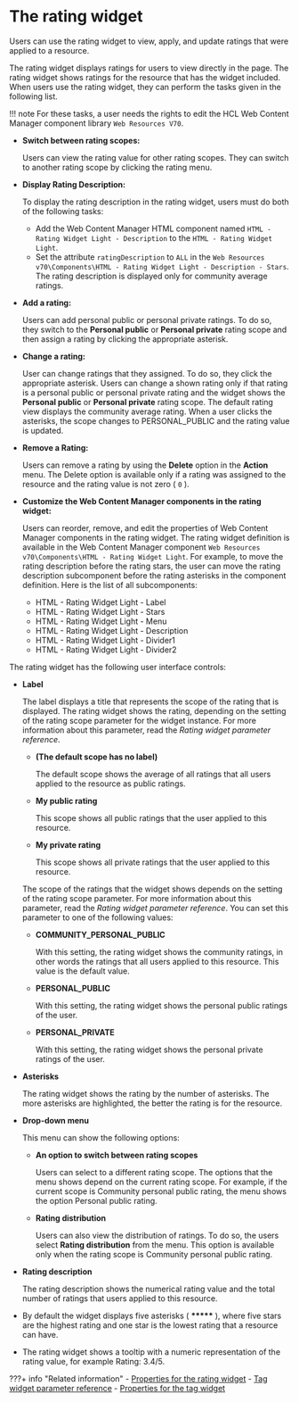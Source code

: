 # The rating widget

Users can use the rating widget to view, apply, and update ratings that were applied to a resource.

The rating widget displays ratings for users to view directly in the page. The rating widget shows ratings for the resource that has the widget included. When users use the rating widget, they can perform the tasks given in the following list.

!!! note
    For these tasks, a user needs the rights to edit the HCL Web Content Manager component library `Web Resources V70`.

-   **Switch between rating scopes:**

    Users can view the rating value for other rating scopes. They can switch to another rating scope by clicking the rating menu.

-   **Display Rating Description:**

    To display the rating description in the rating widget, users must do both of the following tasks:

    -   Add the Web Content Manager HTML component named `HTML - Rating Widget Light - Description` to the `HTML - Rating Widget Light`.
    -   Set the attribute `ratingDescription` to `ALL` in the `Web Resources v70\Components\HTML - Rating Widget Light - Description - Stars`.
    The rating description is displayed only for community average ratings.

-   **Add a rating:**

    Users can add personal public or personal private ratings. To do so, they switch to the **Personal public** or **Personal private** rating scope and then assign a rating by clicking the appropriate asterisk.

-   **Change a rating:**

    User can change ratings that they assigned. To do so, they click the appropriate asterisk. Users can change a shown rating only if that rating is a personal public or personal private rating and the widget shows the **Personal public** or **Personal private** rating scope. The default rating view displays the community average rating. When a user clicks the asterisks, the scope changes to PERSONAL\_PUBLIC and the rating value is updated.

-   **Remove a Rating:**

    Users can remove a rating by using the **Delete** option in the **Action** menu. The Delete option is available only if a rating was assigned to the resource and the rating value is not zero \( `0` \).

-   **Customize the Web Content Manager components in the rating widget:**

    Users can reorder, remove, and edit the properties of Web Content Manager components in the rating widget. The rating widget definition is available in the Web Content Manager component `Web Resources v70\Components\HTML - Rating Widget Light`. For example, to move the rating description before the rating stars, the user can move the rating description subcomponent before the rating asterisks in the component definition. Here is the list of all subcomponents:

    -   HTML - Rating Widget Light - Label
    -   HTML - Rating Widget Light - Stars
    -   HTML - Rating Widget Light - Menu
    -   HTML - Rating Widget Light - Description
    -   HTML - Rating Widget Light - Divider1
    -   HTML - Rating Widget Light - Divider2

The rating widget has the following user interface controls:

-   **Label**

    The label displays a title that represents the scope of the rating that is displayed. The rating widget shows the rating, depending on the setting of the rating scope parameter for the widget instance. For more information about this parameter, read the *Rating widget parameter reference*.

    -   **\(The default scope has no label\)**

        The default scope shows the average of all ratings that all users applied to the resource as public ratings.

    -   **My public rating**

        This scope shows all public ratings that the user applied to this resource.

    -   **My private rating**

        This scope shows all private ratings that the user applied to this resource.

    The scope of the ratings that the widget shows depends on the setting of the rating scope parameter. For more information about this parameter, read the *Rating widget parameter reference*. You can set this parameter to one of the following values:

    -   **COMMUNITY\_PERSONAL\_PUBLIC**

        With this setting, the rating widget shows the community ratings, in other words the ratings that all users applied to this resource. This value is the default value.

    -   **PERSONAL\_PUBLIC**

        With this setting, the rating widget shows the personal public ratings of the user.

    -   **PERSONAL\_PRIVATE**

        With this setting, the rating widget shows the personal private ratings of the user.

-   **Asterisks**

    The rating widget shows the rating by the number of asterisks. The more asterisks are highlighted, the better the rating is for the resource.

-   **Drop-down menu**

    This menu can show the following options:

    -   **An option to switch between rating scopes**

        Users can select to a different rating scope. The options that the menu shows depend on the current rating scope. For example, if the current scope is Community personal public rating, the menu shows the option Personal public rating.

    -   **Rating distribution**

        Users can also view the distribution of ratings. To do so, the users select **Rating distribution** from the menu. This option is available only when the rating scope is Community personal public rating.

-   **Rating description**

    The rating description shows the numerical rating value and the total number of ratings that users applied to this resource.


-   By default the widget displays five asterisks \( **\*\*\*\*\*** \), where five stars are the highest rating and one star is the lowest rating that a resource can have.
-   The rating widget shows a tooltip with a numeric representation of the rating value, for example Rating: 3.4/5.

<!--
-   **[Adding the rating widget to your portal content](../admin-system/tag_rate_add_inlrate_lite.md)**  
By default, the rating widget is available for Web Content Manager article template pages and blogs and wikis. You can also add rating widgets to your portal content as required.
-   **[Customizing the rating widget](../admin-system/tag_rate_cust_inlrate_lite.md)**  
The user interface of the rating widget consists of Web Content Manager HTML components. You can customize the rating widgets by modifying one or more of these components. For example, you can change the order of the user interface elements, or you can remove a field that you do not want to show in the user interface. The components are listed here. -->

???+ info "Related information"
    - [Properties for the rating widget](../../../../../deploy_dx/manage/config_portal_behavior/service_config_properties/portal_svc_cfg/cp_cfg_svc/srvcfg_cpcfg4tr_dlgrate_altui.md)
    - [Tag widget parameter reference](../../../cfg_reference/parm_ref_tag_rate_widget/tag_rate_parm_ref_inl_tag_lite.md)
    - [Properties for the tag widget](../../../../../deploy_dx/manage/config_portal_behavior/service_config_properties/portal_svc_cfg/cp_cfg_svc/srvcfg_cpcfg4tr_dlgtag_altui.md)

